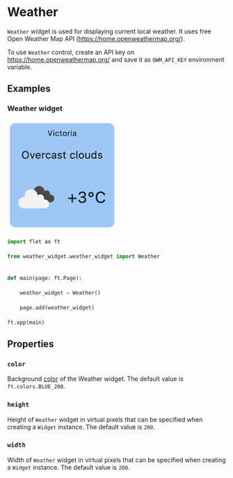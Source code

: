 # Weather

`Weather` widget is used for displaying current local weather. It uses free Open Weather Map API (https://home.openweathermap.org/).

To use `Weather` control, create an API key on https://home.openweathermap.org/ and save it as `OWM_API_KEY` environment variable. 

## Examples

### Weather widget 

<img src="media/weather_widget.png" width="50%"/>

```python
import flet as ft

from weather_widget.weather_widget import Weather


def main(page: ft.Page):

    weather_widget = Weather()

    page.add(weather_widget)

ft.app(main)

```

## Properties

### `color`

Background [color](https://flet.dev/docs/guides/python/colors#hex-value) of the Weather widget. The default value is `ft.colors.BLUE_200`.

### `height`

Height of `Weather` widget in virtual pixels that can be specified when creating a `Widget` instance. The default value is `200`.

### `width`

Width of `Weather` widget in virtual pixels that can be specified when creating a `Widget` instance. The default value is `200`.
